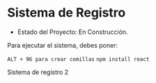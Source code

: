 <h1> Sistema de Registro </h1>

- Estado del Proyecto: En Construcción.

Para ejecutar el sistema, debes poner:

``` ALT + 96 para crear comillas ```
``` npm install react ```

Sistema de registro 2
